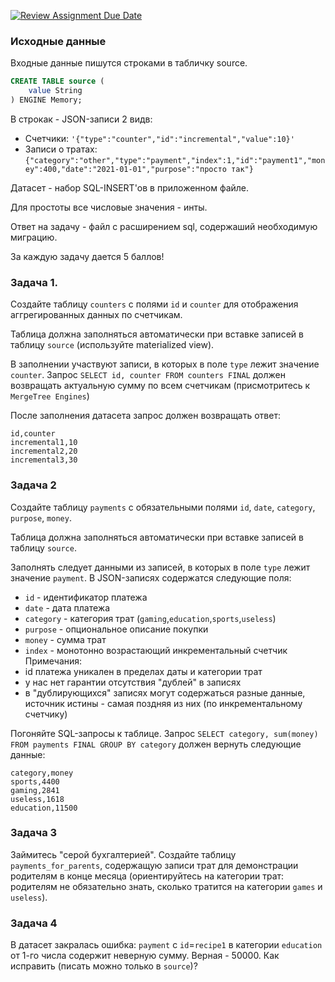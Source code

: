 [![Review Assignment Due Date](https://classroom.github.com/assets/deadline-readme-button-24ddc0f5d75046c5622901739e7c5dd533143b0c8e959d652212380cedb1ea36.svg)](https://classroom.github.com/a/pkFwVFbL)
### Исходные данные

Входные данные пишутся строками в табличку source.

```sql
CREATE TABLE source (
    value String
) ENGINE Memory;
```

В строкак - JSON-записи 2 видв:
- Счетчики: `'{"type":"counter","id":"incremental","value":10}'`
- Записи о тратах:`{"category":"other","type":"payment","index":1,"id":"payment1","money":400,"date":"2021-01-01","purpose":"просто так"}`

Датасет - набор SQL-INSERT'ов в приложенном файле.

Для простоты все числовые значения - инты.

Ответ на задачу - файл с расширением sql, содержаший необходимую миграцию.

За каждую задачу дается 5 баллов!

### Задача 1.

Создайте таблицу `counters` с полями `id` и `counter` для отображения аггрегированных данных по счетчикам.

Таблица должна заполняться автоматически при вставке записей в таблицу `source` (используйте materialized view).

В заполнении участвуют записи, в которых в поле `type` лежит значение `counter`.
Запрос `SELECT id, counter FROM counters FINAL` должен возвращать актуальную сумму по всем счетчикам (присмотритесь к `MergeTree Engines`)

После заполнения датасета запрос должен возвращать ответ:
```
id,counter
incremental1,10
incremental2,20
incremental3,30

``` 

### Задача 2

Создайте таблицу `payments` c обязательными полями `id`, `date`, `category`, `purpose`, `money`.

Таблица должна заполняться автоматически при вставке записей в таблицу `source`.

Заполнять следует данными из записей, в которых в поле `type` лежит значение `payment`.
В JSON-записях содержатся следующие поля:
- `id` - идентификатор платежа
- `date` - дата платежа
- `category` - категория трат (`gaming`,`education`,`sports`,`useless`)
- `purpose` - опциональное описание покупки
- `money` - сумма трат
- `index` - монотонно возрастающий инкрементальный счетчик
Примечания:
- id платежа уникален в пределах даты и категории трат
- у нас нет гарантии отсутствия "дублей" в записях
- в "дублирующихся" записях могут содержаться разные данные, источник истины - самая поздняя из них (по инкрементальному счетчику)

Погоняйте SQL-запросы к таблице.
Запрос `SELECT category, sum(money) FROM payments FINAL GROUP BY category` должен вернуть следующие данные:
```
category,money
sports,4400
gaming,2841
useless,1618
education,11500
```


### Задача 3
Займитесь "серой бухгалтерией". Создайте таблицу `payments_for_parents`, содержащую записи трат для демонстрации родителям в конце месяца (ориентируйтесь на категории трат: родителям не обязательно знать, сколько тратится на категории `games` и `useless`).

### Задача 4
В датасет закралась ошибка: `payment` с `id`=`recipe1` в категории `education` от 1-го числа содержит неверную сумму. Верная - 50000. Как исправить (писать можно только в `source`)?

